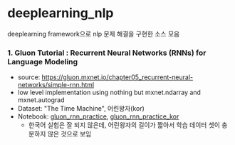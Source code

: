 # deeplearning_nlp
deeplearning framework으로 nlp 문제 해결을 구현한 소스 모음

### 1. Gluon Tutorial : Recurrent Neural Networks (RNNs) for Language Modeling
* source: https://gluon.mxnet.io/chapter05_recurrent-neural-networks/simple-rnn.html
* low level implementation using nothing but mxnet.ndarray and mxnet.autograd
* Dataset: "The Time Machine", 어린왕자(kor)
* Notebook: [gluon_rnn_practice](https://nbviewer.jupyter.org/github/hwyum/deeplearning_nlp/blob/master/gluon_rnn_practice.ipynb), [gluon_rnn_practice_kor](https://nbviewer.jupyter.org/github/hwyum/deeplearning_nlp/blob/master/gluon_rnn_practice_kor.ipynb)
  * 한국어 실험은 잘 되지 않은데, 어린왕자의 길이가 짧아서 학습 데이터 셋이 충분하지 않은 것으로 보임
